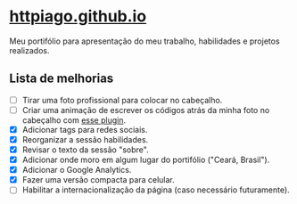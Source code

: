 # [httpiago.github.io](https://httpiago.github.io)
Meu portifólio para apresentação do meu trabalho, habilidades e projetos realizados.

## Lista de melhorias
- [ ] Tirar uma foto profissional para colocar no cabeçalho.
- [ ] Criar uma animação de escrever os códigos atrás da minha foto no cabeçalho com [esse plugin](https://github.com/mattboldt/typed.js/).
- [x] Adicionar tags para redes sociais.
- [x] Reorganizar a sessão habilidades.
- [x] Revisar o texto da sessão "sobre".
- [x] Adicionar onde moro em algum lugar do portifólio ("Ceará, Brasil").
- [x] Adicionar o Google Analytics.
- [x] Fazer uma versão compacta para celular.
- [ ] Habilitar a internacionalização da página (caso necessário futuramente).
